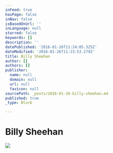 ```yaml
---
inFeed: true
hasPage: false
inNav: false
isBasedOnUrl: ''
inLanguage: null
starred: false
keywords: []
description: ''
datePublished: '2016-01-26T11:24:05.325Z'
dateModified: '2016-01-26T11:23:53.279Z'
title: Billy Sheehan
author: []
authors: []
publisher:
  name: null
  domain: null
  url: null
  favicon: null
sourcePath: _posts/2016-01-26-billy-sheehan.md
published: true
_type: Blurb

---
```

# Billy Sheehan
![](https://the-grid-user-content.s3-us-west-2.amazonaws.com/b11046a5-4441-407b-9986-b13eacbc641b.jpg)